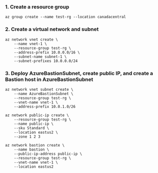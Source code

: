 
### 1. Create a resource group
```az group create --name test-rg --location canadacentral```

### 2. Create a virtual network and subnet
```
az network vnet create \
    --name vnet-1 \
    --resource-group test-rg \
    --address-prefix 10.0.0.0/16 \
    --subnet-name subnet-1 \
    --subnet-prefixes 10.0.0.0/24
```

### 3. Deploy AzureBastionSubnet, create public IP, and create a Bastion host in AzureBastionSubnet
```
az network vnet subnet create \
    --name AzureBastionSubnet \
    --resource-group test-rg \
    --vnet-name vnet-1 \
    --address-prefix 10.0.1.0/26

az network public-ip create \
    --resource-group test-rg \
    --name public-ip \
    --sku Standard \
    --location eastus2 \
    --zone 1 2 3

az network bastion create \
    --name bastion \
    --public-ip-address public-ip \
    --resource-group test-rg \
    --vnet-name vnet-1 \
    --location eastus2
```
